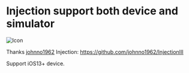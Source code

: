 # Injection support both device and simulator

![Icon](http://johnholdsworth.com/Syringe_128.png)

Thanks [johnno1962](https://github.com/johnno1962)
Injection: https://github.com/johnno1962/InjectionIII

Support iOS13+ device.

